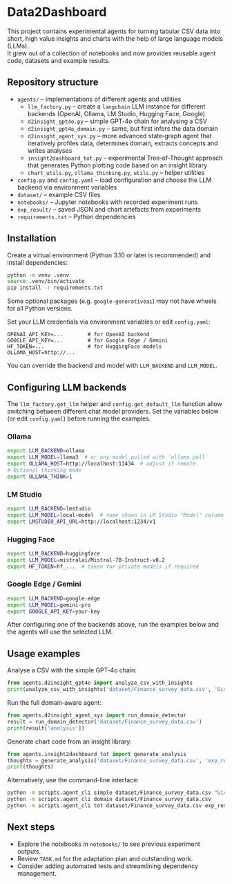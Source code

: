 # Data2Dashboard

This project contains experimental agents for turning tabular CSV data into short, high value insights and charts with the help of large language models (LLMs).  
It grew out of a collection of notebooks and now provides reusable agent code, datasets and example results.

## Repository structure

- `agents/` – implementations of different agents and utilities
  - `llm_factory.py` – create a `langchain` LLM instance for different backends (OpenAI, Ollama, LM Studio, Hugging Face, Google)
  - `d2insight_gpt4o.py` – simple GPT‑4o chain for analysing a CSV
  - `d2insight_gpt4o_domain.py` – same, but first infers the data domain
  - `d2insight_agent_sys.py` – more advanced state‑graph agent that iteratively profiles data, determines domain, extracts concepts and writes analyses
  - `insight2dashboard_tot.py` – experimental Tree‑of‑Thought approach that generates Python plotting code based on an insight library
  - `chart_utils.py`, `ollama_thinking.py`, `utils.py` – helper utilities
- `config.py` and `config.yaml` – load configuration and choose the LLM backend via environment variables
- `dataset/` – example CSV files
- `notebooks/` – Jupyter notebooks with recorded experiment runs
- `exp_result/` – saved JSON and chart artefacts from experiments
- `requirements.txt` – Python dependencies

## Installation

Create a virtual environment (Python 3.10 or later is recommended) and install dependencies:

```bash
python -m venv .venv
source .venv/bin/activate
pip install -r requirements.txt
```

Some optional packages (e.g. `google-generativeai`) may not have wheels for all Python versions.

Set your LLM credentials via environment variables or edit `config.yaml`:

```
OPENAI_API_KEY=...        # for OpenAI backend
GOOGLE_API_KEY=...        # for Google Edge / Gemini
HF_TOKEN=...              # for HuggingFace models
OLLAMA_HOST=http://...
```

You can override the backend and model with `LLM_BACKEND` and `LLM_MODEL`.

## Configuring LLM backends

The `llm_factory.get_llm` helper and `config.get_default_llm` function allow
switching between different chat model providers. Set the variables below (or
edit `config.yaml`) before running the examples.

### Ollama

```bash
export LLM_BACKEND=ollama
export LLM_MODEL=llama3  # or any model pulled with `ollama pull`
export OLLAMA_HOST=http://localhost:11434  # adjust if remote
# Optional thinking mode
export OLLAMA_THINK=1
```

### LM Studio

```bash
export LLM_BACKEND=lmstudio
export LLM_MODEL=local-model  # name shown in LM Studio "Model" column
export LMSTUDIO_API_URL=http://localhost:1234/v1
```

### Hugging Face

```bash
export LLM_BACKEND=huggingface
export LLM_MODEL=mistralai/Mistral-7B-Instruct-v0.2
export HF_TOKEN=hf_...  # token for private models if required
```

### Google Edge / Gemini

```bash
export LLM_BACKEND=google-edge
export LLM_MODEL=gemini-pro
export GOOGLE_API_KEY=your-key
```

After configuring one of the backends above, run the examples below and the
agents will use the selected LLM.

## Usage examples

Analyse a CSV with the simple GPT‑4o chain:

```python
from agents.d2insight_gpt4o import analyze_csv_with_insights
print(analyze_csv_with_insights('dataset/Finance_survey_data.csv', 'Give me a summary'))
```

Run the full domain‑aware agent:

```python
from agents.d2insight_agent_sys import run_domain_detector
result = run_domain_detector('dataset/Finance_survey_data.csv')
print(result['analysis'])
```

Generate chart code from an insight library:

```python
from agents.insight2dashboard_tot import generate_analysis
thoughts = generate_analysis('dataset/Finance_survey_data.csv', 'exp_result/exp03/analysis.json')
print(thoughts)
```
Alternatively, use the command-line interface:

```bash
python -m scripts.agent_cli simple dataset/Finance_survey_data.csv "Give me a summary"
python -m scripts.agent_cli domain dataset/Finance_survey_data.csv
python -m scripts.agent_cli tot dataset/Finance_survey_data.csv exp_result/exp03/analysis.json
```


## Next steps

- Explore the notebooks in `notebooks/` to see previous experiment outputs.
- Review `TASK.md` for the adaptation plan and outstanding work.
- Consider adding automated tests and streamlining dependency management.
